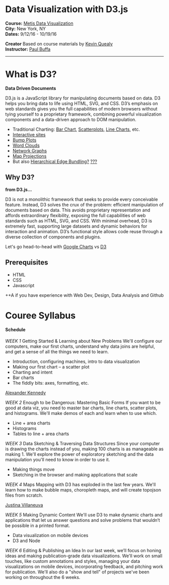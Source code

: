 # Data Visualization with D3.js

**Course:**  [Metis Data Visualization](http://www.thisismetis.com/data-visualization-d3-course)  
**City:**    New York, NY  
**Dates:**   9/12/16 - 10/19/16  

**Creator** Based on course materials by [Kevin Quealy](https://twitter.com/kevinq)  
**Instructor:** [Paul Buffa](https://www.linkedin.com/in/paul-buffa)  

---

# What is D3?
**Data Driven Documents** 

D3.js is a JavaScript library for manipulating documents based on data. D3 helps you bring data to life using HTML, SVG, and CSS. D3’s emphasis on web standards gives you the full capabilities of modern browsers without tying yourself to a proprietary framework, combining powerful visualization components and a data-driven approach to DOM manipulation.

 * Traditional Charting: [Bar Chart](https://bl.ocks.org/mbostock/3885304), [Scatterplots](https://bl.ocks.org/mbostock/3887118), [Line Charts](https://bl.ocks.org/mbostock/3883245), etc.
 * [Interactive sites](http://www.nytimes.com/interactive/2014/upshot/buy-rent-calculator.html)
 * [Bump Plots](http://bl.ocks.org/syntagmatic/8ab9dc27f144683bc015eb4a2639d234)
 * [Word Clouds](https://www.jasondavies.com/wordtree/?source=obama.inauguration.2013.txt&prefix=We)
 * [Network Graphs](http://bl.ocks.org/mbostock/4062045)
 * [Map Projections](https://www.jasondavies.com/maps/transition/)
 * But also [Hierarchical Edge Bundling?](http://bl.ocks.org/mbostock/1044242) [???](https://bl.ocks.org/mbostock/280d83080497c8c13152)


## Why D3?

**from D3.js...**

D3 is not a monolithic framework that seeks to provide every conceivable feature. Instead, D3 solves the crux of the problem: efficient manipulation of documents based on data. This avoids proprietary representation and affords extraordinary flexibility, exposing the full capabilities of web standards such as HTML, SVG, and CSS. With minimal overhead, D3 is extremely fast, supporting large datasets and dynamic behaviors for interaction and animation. D3’s functional style allows code reuse through a diverse collection of components and plugins.

Let's go head-to-head with [Google Charts](https://docs.google.com/spreadsheets/d/12DRY_7u_IgkoNqjI-42RUjWIuHmXq2SDk9Av13d1yns/edit) vs [D3](localhost:8000)

## Prerequisites 

* HTML
* CSS
* Javascript

++A if you have experience with Web Dev, Design, Data Analysis and Github

# Couree Syllabus


#### Schedule

*WEEK 1* Getting Started & Learning about New Problems
We'll configure our computers, make our first charts, understand why data joins are helpful, and get a sense of all the things we need to learn.

 * Introduction, configuring machines, intro to data visualization
 * Making our first chart – a scatter plot
 * Charting and intent
 * Bar charts
 * The fiddly bits: axes, formatting, etc.

 [Alexander Kennedy](https://dadadata.herokuapp.com/quartet)

*WEEK 2* Enough to be Dangerous: Mastering Basic Forms
If you want to be good at data viz, you need to master bar charts, line charts, scatter plots, and histograms. We'll make demos of each and learn when to use which.

 * Line + area charts
 * Histograms
 * Tables to line + area charts

*WEEK 3* Data Sketching & Traversing Data Structures
 Since your computer is drawing the charts instead of you, making 100 charts is as manageable as making 1. We'll explore the power of exploratory sketching and the data manipulation you'll need to know in order to use it.

 * Making things move
 * Sketching in the browser and making applications that scale

*WEEK 4* Maps
Mapping with D3 has exploded in the last few years. We'll learn how to make bubble maps, choropleth maps, and will create topojson files from scratch.

[Justina Villaneuva](https://bl.ocks.org/justinav/raw/c34a825cae05209e634cc5063c20e720/)

*WEEK 5* Making Dynamic Content
We'll use D3 to make dynamic charts and applications that let us answer questions and solve problems that wouldn’t be possible in a printed format.

* Data visualization on mobile devices
* D3 and Node

*WEEK 6* Editing & Publishing an Idea
In our last week, we’ll focus on honing ideas and making publication-grade data visualizations. We'll work on small touches, like custom annotations and styles, managing your data visualizations on mobile devices, incorporating feedback, and pitching work for publication. We'll also do a "show and tell" of projects we've been working on throughout the 6 weeks.




